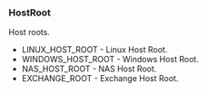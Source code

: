 ### HostRoot
Host roots.

- LINUX_HOST_ROOT - Linux Host Root.
- WINDOWS_HOST_ROOT - Windows Host Root.
- NAS_HOST_ROOT - NAS Host Root.
- EXCHANGE_ROOT - Exchange Host Root.
